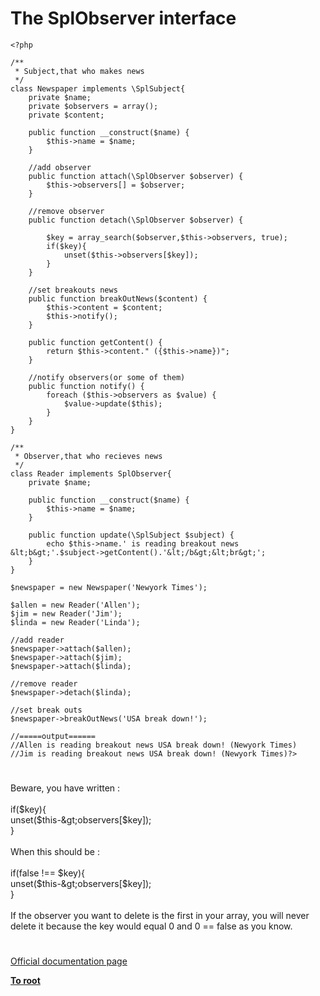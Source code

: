 # The SplObserver interface





```
<?php

/**
 * Subject,that who makes news
 */
class Newspaper implements \SplSubject{
    private $name;
    private $observers = array();
    private $content;
    
    public function __construct($name) {
        $this->name = $name;
    }

    //add observer
    public function attach(\SplObserver $observer) {
        $this->observers[] = $observer;
    }
    
    //remove observer
    public function detach(\SplObserver $observer) {
        
        $key = array_search($observer,$this->observers, true);
        if($key){
            unset($this->observers[$key]);
        }
    }
    
    //set breakouts news
    public function breakOutNews($content) {
        $this->content = $content;
        $this->notify();
    }
    
    public function getContent() {
        return $this->content." ({$this->name})";
    }
    
    //notify observers(or some of them)
    public function notify() {
        foreach ($this->observers as $value) {
            $value->update($this);
        }
    }
}

/**
 * Observer,that who recieves news
 */
class Reader implements SplObserver{
    private $name;
    
    public function __construct($name) {
        $this->name = $name;
    }
    
    public function update(\SplSubject $subject) {
        echo $this->name.' is reading breakout news &lt;b&gt;'.$subject->getContent().'&lt;/b&gt;&lt;br&gt;';
    }
}

$newspaper = new Newspaper('Newyork Times');

$allen = new Reader('Allen');
$jim = new Reader('Jim');
$linda = new Reader('Linda');

//add reader
$newspaper->attach($allen);
$newspaper->attach($jim);
$newspaper->attach($linda);

//remove reader
$newspaper->detach($linda);

//set break outs
$newspaper->breakOutNews('USA break down!');

//=====output======
//Allen is reading breakout news USA break down! (Newyork Times)
//Jim is reading breakout news USA break down! (Newyork Times)?>
```
  

#

Beware, you have written :<br><br>        if($key){<br>            unset($this-&gt;observers[$key]);<br>        }<br><br>When this should be :<br><br>        if(false !== $key){<br>            unset($this-&gt;observers[$key]);<br>        }<br><br>If the observer you want to delete is the first in your array, you will never delete it because the key would equal 0 and 0 == false as you know.  

#

[Official documentation page](https://www.php.net/manual/en/class.splobserver.php)

**[To root](/README.md)**